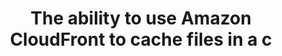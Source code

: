---
layout: all-exams
title: "The ability to use Amazon CloudFront to cache files in a c"
blurb: "The ability to reduce latency times through the use of CloudFront's CDN network is an example of Amazon's global reach."
quid: 283
---